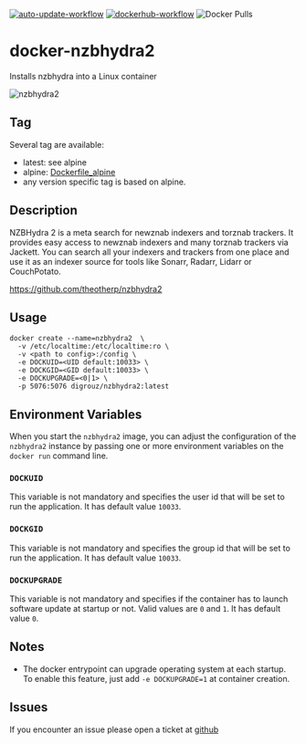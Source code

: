 
[![auto-update-workflow](https://github.com/digrouz/docker-nzbhydra2/actions/workflows/auto-update.yml/badge.svg)](https://github.com/digrouz/docker-nzbhydra2/actions/workflows/auto-update.yml)
[![dockerhub-workflow](https://github.com/digrouz/docker-nzbhydra2/actions/workflows/dockerhub.yml/badge.svg)](https://github.com/digrouz/docker-nzbhydra2/actions/workflows/dockerhub.yml)
![Docker Pulls](https://img.shields.io/docker/pulls/digrouz/nzbhydra2)

# docker-nzbhydra2
Installs nzbhydra into a Linux container

![nzbhydra2](https://github.com/theotherp/nzbhydra2/raw/master/core/ui-src/img/banner-bright.png)

## Tag
Several tag are available:
* latest: see alpine
* alpine: [Dockerfile_alpine](https://github.com/digrouz/docker-nzbhydra2/blob/master/Dockerfile_alpine)
* any version specific tag is based on alpine.

## Description

NZBHydra 2 is a meta search for newznab indexers and torznab trackers. It provides easy access to newznab indexers and many torznab trackers via Jackett. You can search all your indexers and trackers from one place and use it as an indexer source for tools like Sonarr, Radarr, Lidarr or CouchPotato.

https://github.com/theotherp/nzbhydra2

## Usage
    docker create --name=nzbhydra2  \
      -v /etc/localtime:/etc/localtime:ro \ 
      -v <path to config>:/config \
      -e DOCKUID=<UID default:10033> \
      -e DOCKGID=<GID default:10033> \
      -e DOCKUPGRADE=<0|1> \
      -p 5076:5076 digrouz/nzbhydra2:latest

## Environment Variables

When you start the `nzbhydra2` image, you can adjust the configuration of the `nzbhydra2` instance by passing one or more environment variables on the `docker run` command line.

### `DOCKUID`

This variable is not mandatory and specifies the user id that will be set to run the application. It has default value `10033`.

### `DOCKGID`

This variable is not mandatory and specifies the group id that will be set to run the application. It has default value `10033`.

### `DOCKUPGRADE`

This variable is not mandatory and specifies if the container has to launch software update at startup or not. Valid values are `0` and `1`. It has default value `0`.

## Notes

* The docker entrypoint can upgrade operating system at each startup. To enable this feature, just add `-e DOCKUPGRADE=1` at container creation.


## Issues

If you encounter an issue please open a ticket at [github](https://github.com/digrouz/docker-nzbhydra2/issues)
